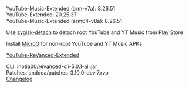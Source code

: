 YouTube-Music-Extended (arm-v7a): 8.26.51  
YouTube-Extended: 20.25.37  
YouTube-Music-Extended (arm64-v8a): 8.26.51  

Use [zygisk-detach](https://github.com/j-hc/zygisk-detach) to detach root YouTube and YT Music from Play Store  

Install [MicroG](https://github.com/WSTxda/MicroG-RE/releases) for non-root YouTube and YT Music APKs  

[YouTube-ReVanced-Extended](https://github.com/MANCrimSon/YouTube-ReVanced-Extended)
  
CLI: inotia00/revanced-cli-5.0.1-all.jar  
Patches: anddea/patches-3.10.0-dev.7.rvp  
[Changelog](https://github.com/anddea/revanced-patches/releases/tag/v3.10.0-dev.7)  
